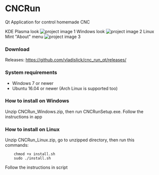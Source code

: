 # CNCRun
Qt Application for control homemade CNC

KDE Plasma look
![project image 1](https://github.com/vladislick/cnc_run_qt/raw/master/images/kde_look_2.png)
Windows look
![project image 2](https://github.com/vladislick/cnc_run_qt/raw/master/images/windows_look.png)
Linux Mint "About" menu
![project image 3](https://github.com/vladislick/cnc_run_qt/raw/master/images/mint_about.png)

### Download
Releases: https://github.com/vladislick/cnc_run_qt/releases/

### System requirements
- Windows 7 or newer
- Ubuntu 16.04 or newer (Arch Linux is supported too)

### How to install on Windows
Unzip CNCRun_Windows.zip, then run CNCRunSetup.exe.
Follow the instructions in app

### How to install on Linux
Unzip CNCRun_Linux.zip, go to unzipped directory, then run this commands:
        
        chmod +x install.sh
        sudo ./install.sh
        
Follow the instructions in script
